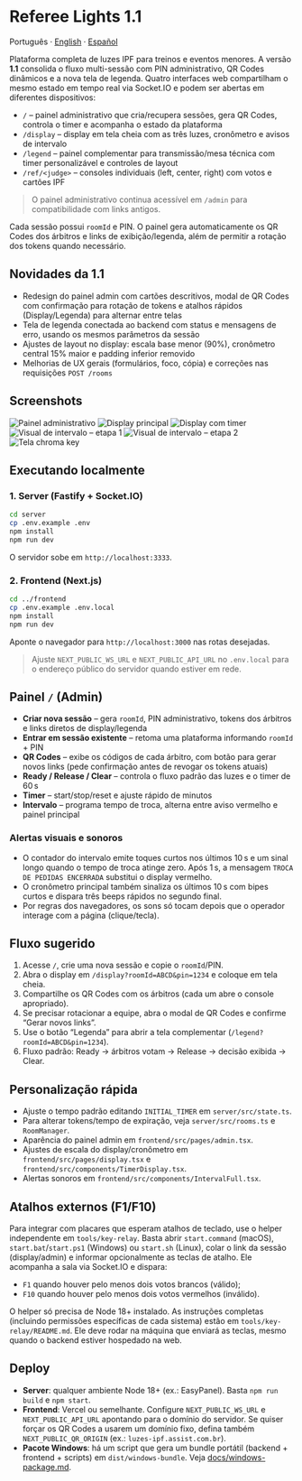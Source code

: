 # Referee Lights 1.1

Português · [English](README.en.md) · [Español](README.es.md)

Plataforma completa de luzes IPF para treinos e eventos menores. A versão **1.1** consolida o fluxo multi-sessão com PIN administrativo, QR Codes dinâmicos e a nova tela de legenda. Quatro interfaces web compartilham o mesmo estado em tempo real via Socket.IO e podem ser abertas em diferentes dispositivos:

- `/` – painel administrativo que cria/recupera sessões, gera QR Codes, controla o timer e acompanha o estado da plataforma
- `/display` – display em tela cheia com as três luzes, cronômetro e avisos de intervalo
- `/legend` – painel complementar para transmissão/mesa técnica com timer personalizável e controles de layout
- `/ref/<judge>` – consoles individuais (left, center, right) com votos e cartões IPF

> O painel administrativo continua acessível em `/admin` para compatibilidade com links antigos.

Cada sessão possui `roomId` e PIN. O painel gera automaticamente os QR Codes dos árbitros e links de exibição/legenda, além de permitir a rotação dos tokens quando necessário.

## Novidades da 1.1

- Redesign do painel admin com cartões descritivos, modal de QR Codes com confirmação para rotação de tokens e atalhos rápidos (Display/Legenda) para alternar entre telas
- Tela de legenda conectada ao backend com status e mensagens de erro, usando os mesmos parâmetros da sessão
- Ajustes de layout no display: escala base menor (90%), cronômetro central 15% maior e padding inferior removido
- Melhorias de UX gerais (formulários, foco, cópia) e correções nas requisições `POST /rooms`

## Screenshots

![Painel administrativo](screenshots/admin.png)
![Display principal](screenshots/display.png)
![Display com timer](screenshots/display-2.png)
![Visual de intervalo – etapa 1](screenshots/intervalo-1.png)
![Visual de intervalo – etapa 2](screenshots/intervalo-2.png)
![Tela chroma key](screenshots/cromakey.png)

## Executando localmente

### 1. Server (Fastify + Socket.IO)
```bash
cd server
cp .env.example .env
npm install
npm run dev
```
O servidor sobe em `http://localhost:3333`.

### 2. Frontend (Next.js)
```bash
cd ../frontend
cp .env.example .env.local
npm install
npm run dev
```
Aponte o navegador para `http://localhost:3000` nas rotas desejadas.

> Ajuste `NEXT_PUBLIC_WS_URL` e `NEXT_PUBLIC_API_URL` no `.env.local` para o endereço público do servidor quando estiver em rede.

## Painel `/` (Admin)

- **Criar nova sessão** – gera `roomId`, PIN administrativo, tokens dos árbitros e links diretos de display/legenda
- **Entrar em sessão existente** – retoma uma plataforma informando `roomId` + PIN
- **QR Codes** – exibe os códigos de cada árbitro, com botão para gerar novos links (pede confirmação antes de revogar os tokens atuais)
- **Ready / Release / Clear** – controla o fluxo padrão das luzes e o timer de 60 s
- **Timer** – start/stop/reset e ajuste rápido de minutos
- **Intervalo** – programa tempo de troca, alterna entre aviso vermelho e painel principal

### Alertas visuais e sonoros
- O contador do intervalo emite toques curtos nos últimos 10 s e um sinal longo quando o tempo de troca atinge zero. Após 1 s, a mensagem `TROCA DE PEDIDAS ENCERRADA` substitui o display vermelho.
- O cronômetro principal também sinaliza os últimos 10 s com bipes curtos e dispara três beeps rápidos no segundo final.
- Por regras dos navegadores, os sons só tocam depois que o operador interage com a página (clique/tecla).

## Fluxo sugerido
1. Acesse `/`, crie uma nova sessão e copie o `roomId`/PIN.
2. Abra o display em `/display?roomId=ABCD&pin=1234` e coloque em tela cheia.
3. Compartilhe os QR Codes com os árbitros (cada um abre o console apropriado).
4. Se precisar rotacionar a equipe, abra o modal de QR Codes e confirme “Gerar novos links”.
5. Use o botão “Legenda” para abrir a tela complementar (`/legend?roomId=ABCD&pin=1234`).
6. Fluxo padrão: Ready → árbitros votam → Release → decisão exibida → Clear.

## Personalização rápida
- Ajuste o tempo padrão editando `INITIAL_TIMER` em `server/src/state.ts`.
- Para alterar tokens/tempo de expiração, veja `server/src/rooms.ts` e `RoomManager`.
- Aparência do painel admin em `frontend/src/pages/admin.tsx`.
- Ajustes de escala do display/cronômetro em `frontend/src/pages/display.tsx` e `frontend/src/components/TimerDisplay.tsx`.
- Alertas sonoros em `frontend/src/components/IntervalFull.tsx`.

## Atalhos externos (F1/F10)

Para integrar com placares que esperam atalhos de teclado, use o helper independente em `tools/key-relay`. Basta abrir `start.command` (macOS), `start.bat`/`start.ps1` (Windows) ou `start.sh` (Linux), colar o link da sessão (display/admin) e informar opcionalmente as teclas de atalho. Ele acompanha a sala via Socket.IO e dispara:

- `F1` quando houver pelo menos dois votos brancos (válido);
- `F10` quando houver pelo menos dois votos vermelhos (inválido).

O helper só precisa de Node 18+ instalado. As instruções completas (incluindo permissões específicas de cada sistema) estão em `tools/key-relay/README.md`. Ele deve rodar na máquina que enviará as teclas, mesmo quando o backend estiver hospedado na web.

## Deploy
- **Server**: qualquer ambiente Node 18+ (ex.: EasyPanel). Basta `npm run build` e `npm start`.
- **Frontend**: Vercel ou semelhante. Configure `NEXT_PUBLIC_WS_URL` e `NEXT_PUBLIC_API_URL` apontando para o domínio do servidor.
  Se quiser forçar os QR Codes a usarem um domínio fixo, defina também `NEXT_PUBLIC_QR_ORIGIN` (ex.: `luzes-ipf.assist.com.br`).
- **Pacote Windows**: há um script que gera um bundle portátil (backend + frontend + scripts) em `dist/windows-bundle`. Veja [docs/windows-package.md](docs/windows-package.md).
